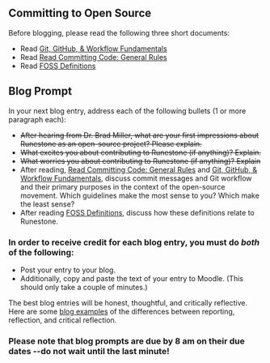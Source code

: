 ## Committing to Open Source

Before blogging, please read the following three short documents:

- Read [Git, GitHub, & Workflow Fundamentals](https://dev.to/mollynem/git-github--workflow-fundamentals-5496)
- Read [Read Committing Code: General Rules](https://gist.github.com/digitaljhelms/3761873)
- Read [FOSS Definitions](https://docs.google.com/document/d/1yNo951BpIq1Kmyk8BTLN95qXJknrqkXaESGrYebyx-w/edit?usp=sharing)

## Blog Prompt

In your next blog entry, address each of the following bullets (1 or more paragraph each):

- ~~After hearing from Dr. Brad Miller, what are your first impressions about Runestone as an open-source project? Please explain.~~
- ~~What excites you about contributing to Runestone (if anything)? Explain.~~
- ~~What worries you about contributing to Runestone (if anything)? Explain~~
- After reading, [Read Committing Code: General Rules](https://gist.github.com/digitaljhelms/3761873) and [Git, GitHub, & Workflow Fundamentals](https://dev.to/mollynem/git-github--workflow-fundamentals-5496), discuss commit messages and Git workflow and their primary purposes in the context of the open-source movement. Which guidelines make the most sense to you? Which make the least sense?
- After reading [FOSS Definitions](https://docs.google.com/document/d/1yNo951BpIq1Kmyk8BTLN95qXJknrqkXaESGrYebyx-w/edit?usp=sharing), discuss how these definitions relate to Runestone.

### In order to receive credit for each blog entry, you must do *both* of the following:

- Post your entry to your blog.
- Additionally, copy and paste the text of your entry to Moodle. (This should only take a couple of minutes.)
  
The best blog entries will be honest, thoughtful, and critically reflective. Here are some [blog examples](blogreflection.md) of the differences
between reporting, reflection, and critical reflection.
  
### Please note that blog prompts are due by 8 am on their due dates --do not wait until the last minute!
